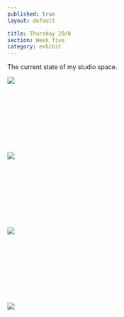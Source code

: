 ```yaml
---
published: true
layout: default

title: Thursday 20/8
section: Week five
category: exhibit
---
```


The current state of my studio space.

<img src="https://farm1.staticflickr.com/607/20155168713_0bf0205aed_z_d.jpg">
<br><br>
<br><br>
<br><br>
<br><br>
<br><br>
<img src="https://farm1.staticflickr.com/718/20589368699_6ed6c34450_z_d.jpg">
<br><br>
<br><br>
<br><br>
<br><br>
<br><br>
<img src="https://farm1.staticflickr.com/759/20155127833_17430046cd_z_d.jpg">
<br><br>
<br><br>
<br><br>
<br><br>
<br><br>
<img src="https://farm1.staticflickr.com/702/20749822756_4f671d3c02_z_d.jpg">
